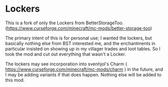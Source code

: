 Lockers
===

This is a fork of only the Lockers from BetterStorageToo. (https://www.curseforge.com/minecraft/mc-mods/better-storage-too)

The primary intent of this is for personal use; I wanted the lockers, but basically nothing else from BST interested me, and the enchantments in particular insisted on showing up in my villager trades and loot tables. So I took the mod and cut out everything that wasn't a Locker. 

The lockers may see incorporation into svenhjol's Charm ( https://www.curseforge.com/minecraft/mc-mods/charm ) in the future, and I may be adding variants if that does happen. Nothing else will be added to this mod.
